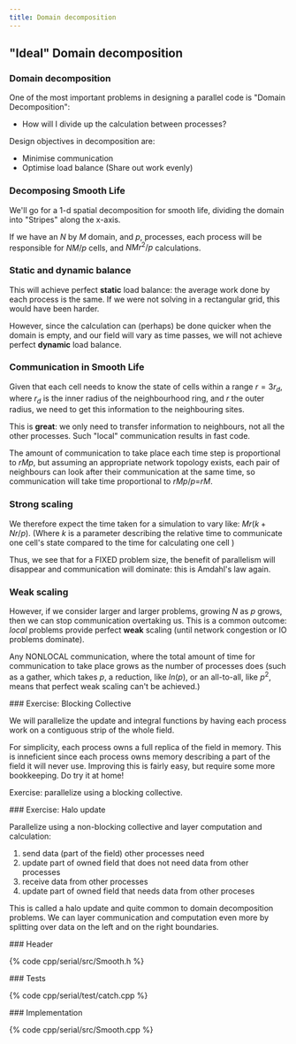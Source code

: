 ```yaml
---
title: Domain decomposition
---
```


## "Ideal" Domain decomposition

### Domain decomposition

One of the most important problems in designing a parallel code is "Domain Decomposition":

* How will I divide up the calculation between processes?

Design objectives in decomposition are:

* Minimise communication
* Optimise load balance (Share out work evenly)

### Decomposing Smooth Life

We'll go for a 1-d spatial decomposition for smooth life, dividing the domain into
"Stripes" along the x-axis.

If we have an $N$ by $M$ domain, and $p$, processes, each process will be responsible for
$NM/p$ cells, and $NMr^2/p$ calculations.

### Static and dynamic balance

This will achieve perfect **static** load balance: the average work done by each process
is the same. If we were not solving in a rectangular grid, this would have been harder.

However, since the calculation can (perhaps) be done quicker when the domain is empty,
and our field will vary as time passes, we will not achieve perfect **dynamic** load balance.

### Communication in Smooth Life

Given that each cell needs to know the state of cells within a range $r=3r_d$, where $r_d$ is
the inner radius of the neighbourhood ring, and $r$ the outer radius, we need to get this
information to the neighbouring sites.

This is **great**: we only need to transfer information to neighbours, not all the other processes.
Such "local" communication results in fast code.

The amount of communication to take place each time step is proportional to $rMp$, but assuming
an appropriate network topology exists, each pair of neighbours can look after their communication
at the same time, so communication will take time proportional to $rMp/p$=$rM$.

### Strong scaling

We therefore expect the time taken for a simulation to vary like: $Mr(k+Nr/p)$. (Where $k$ is a
parameter describing the relative time to communicate one cell's state compared to the time
for calculating one cell )

Thus, we see that for a FIXED problem size, the benefit of parallelism will disappear
and communication will dominate: this is Amdahl's law again.

### Weak scaling

However, if we consider larger and larger problems, growing $N$ as $p$ grows,
then we can stop communication overtaking us. This is a common outcome: *local* problems provide
perfect **weak** scaling (until network congestion or IO problems dominate).

Any NONLOCAL communication, where the total amount of time for communication to take place grows
as the number of processes does (such as a gather, which takes $p$, a reduction, like $ln(p)$,
or an all-to-all, like $p^2$, means that perfect weak scaling can't be achieved.)

### Exercise: Blocking Collective

We will parallelize the update and integral functions by having each process
work on a contiguous strip of the whole field.

For simplicity, each process owns a full replica of the field in memory. This
is inneficient since each process owns memory describing a part of the field it
will never use. Improving this is fairly easy, but require some more
bookkeeping. Do try it at home!

Exercise: parallelize using a blocking collective.

### Exercise: Halo update

Parallelize using a non-blocking collective and layer computation and calculation:

1. send data (part of the field) other processes need
1. update part of owned field that does not need data from other processes
1. receive data from other processes
1. update part of owned field that needs data from other proceses

This is called a halo update and quite common to domain decomposition problems.
We can layer communication and computation even more by splitting over data on
the left and on the right boundaries.

### Header

{% code cpp/serial/src/Smooth.h %}

### Tests

{% code cpp/serial/test/catch.cpp %}

### Implementation

{% code cpp/serial/src/Smooth.cpp %}


[WaveletTransform]: http://en.wikipedia.org/wiki/Wavelet_transform
